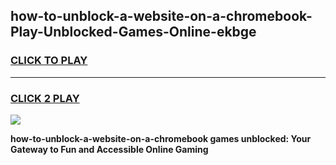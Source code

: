 
## how-to-unblock-a-website-on-a-chromebook-Play-Unblocked-Games-Online-ekbge
<h3>
<a href="https://premium76.site?title=how-to-unblock-a-website-on-a-chromebook&ref=25A">CLICK TO PLAY</a></h3>
<hr>

<h3>
<a href="https://premium76.site?title=how-to-unblock-a-website-on-a-chromebook&ref=25A">CLICK 2 PLAY</a>
  
</h3>

<a href="https://premium76.site?title=how-to-unblock-a-website-on-a-chromebook&ref=25A"><img src="https://clearcache.store/games.png"></a>


**how-to-unblock-a-website-on-a-chromebook games unblocked: Your Gateway to Fun and Accessible Online Gaming**
